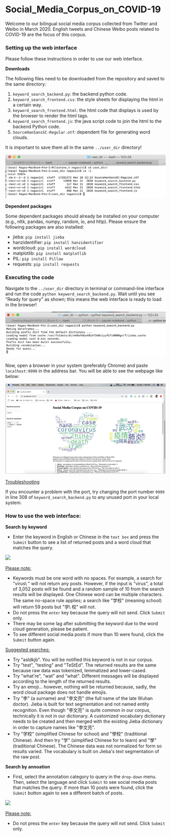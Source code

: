 # Social_Media_Corpus_on_COVID-19

Welcome to our bilingual social media corpus collected from Twitter and Weibo in March 2020. English tweets and Chinese Weibo posts related to COVID-19 are the focus of this corpus.


### Setting up the web interface

Please follow these instructions in order to use our web interface.

**Downloads**

The following files need to be downloaded from the repository and saved to the same directory:

1. `keyword_search_backend.py`: the backend python code.
2. `keyword_search_frontend.css`: the style sheets for displaying the html in a certain way.
3. `keyword_search_frontend.html`: the html code that displays is used by the browser to render the html tags.
4. `keyword_search_frontend.js`: the java script code to join the html to the backend Python code.
5. `SourceHanSansSC-Regular.otf`: dependent file for generating word clouds.

It is important to save them all in the same `../user_dir` directory!

![](https://raw.githubusercontent.com/moolieloo/Social_media_corpus_on_COVID_19/master/Image/make_dirs_demo.png)

**Dependent packages**

Some dependent packages should already be installed on your computer (e.g., nltk, pandas, numpy, random, io, and http). Please ensure the following packages are also installed:

- jieba: `pip install jieba`
- hanzidentifier: `pip install hanzidentifier`
- wordcloud: `pip install wordcloud`
- matplotlib: `pip install matplotlib`
- PIL: `pip install Pillow`
- requests: `pip install requests`

### Executing the code

Navigate to the `../user_dir` directory in terminal or command-line interface and run the code `python keyword_search_backend.py`. Wait until you see "Ready for query" as shown; this means the web interface is ready to load in the browser!

![](https://raw.githubusercontent.com/moolieloo/Social_media_corpus_on_COVID_19/master/Image/execute_demo.png)

Now, open a browser in your system (preferably Chrome) and paste `localhost:9999` in the address bar. You will be able to see the webpage like below:
 
![](https://raw.githubusercontent.com/moolieloo/Social_media_corpus_on_COVID_19/master/Image/webpage_demo.png)

<u>Troubleshooting</u>

If you encounter a problem with the port, try changing the port number `9999` in line 308 of `keyword_search_backend.py` to any unused port in your local system.

### How to use the web interface:

**Search by keyword**

- Enter the keyword in English or Chinese in the `text box` and press the `Submit` button to see a list of returned posts and a word cloud that matches the query.

![](https://raw.githubusercontent.com/moolieloo/Social_media_corpus_on_COVID_19/Image/keyword_demo.png)

<u>Please note: </u>

- Keywords must be one word with no spaces. For example, a search for "virus\ " will not return any posts. However, if the input is "virus", a total of 3,052 posts will be found and a random sample of 10 from the search results will be displayed. One Chinese word can be multiple characters. The same no-space rule applies; a search like "学校" (meaning school) will return 59 posts but "学\ 校" will not.
- Do not press the `enter` key because the query will not send. Click `Submit` only.
- There may be some lag after submitting the keyword due to the word cloud generation, please be patient.
- To see different social media posts if more than 10 were found, click the `Submit` button again.

<u>Suggested searches: </u>

- Try "asldkjb". You will be notified this keyword is not in our corpus.
- Try "test", "testing" and "TeStEd". The returned results are the same because raw data was tokenized, lemmatized and lower-cased.
- Try "what're", "wat" and "what". Different messages will be displayed according to the length of the returned results. 
- Try an emoji... however, nothing will be returned because, sadly, the word cloud package does not handle emojis. 
- Try "李" (a surname) and "李文亮" (the full name of the late Wuhan doctor). Jieba is built for text segmentation and not named entity recognition. Even though "李文亮" is quite common in our corpus, technically it is not in our dictionary. A customized vocabulary dictionary needs to be created and then merged with the existing Jieba dictionary in order to capture names like "李文亮". 
- Try "学校" (simplified Chinese for school) and "學校" (traditional Chinese). And then try "学" (simplified Chinese for to learn) and "學" (traditional Chinese). The Chinese data was not normalized for form so results varied. The vocabulary is built on Jieba's text segmentation of the raw post.

**Search by annoation**

- First, select the annotation category to query in the `drop-down` menu. Then, select the language and click `Submit` to see social media posts that matches the query. If more than 10 posts were found, click the `Submit` button again to see a different batch of posts.

![](https://raw.githubusercontent.com/moolieloo/Social_media_corpus_on_COVID_19/Image/dropdown_demo.png)

<u>Please note: </u>

- Do not press the `enter` key because the query will not send. Click `Submit` only.



